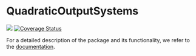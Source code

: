 # QuadraticOutputSystems

[![](https://img.shields.io/badge/docs-dev-blue.svg)](https://algopaul.github.io/QuadraticOutputSystems/)
[![Coverage Status](http://codecov.io/github/Algopaul/QuadraticOutputSystems/coverage.svg?branch=main)](http://codecov.io/Algopaul/QuadraticOutputSystems?branch=main)

For a detailed description of the package and its functionality, we refer to the [documentation](https://algopaul.github.io/QuadraticOutputSystems/).
